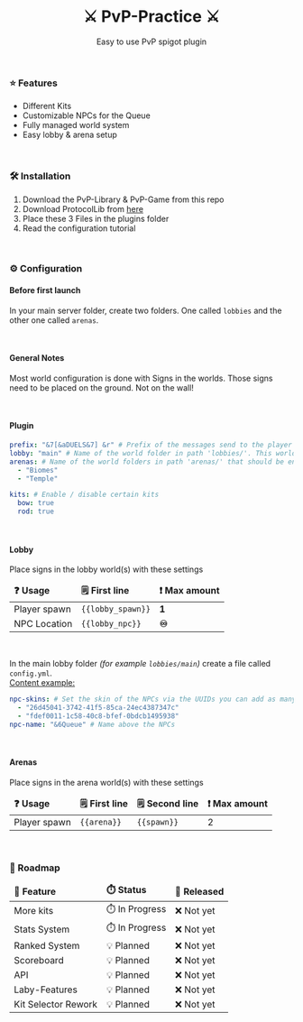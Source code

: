 <h1 align="center">⚔️ PvP-Practice ⚔️</h1>
<p align="center">
    Easy to use PvP spigot plugin
</p>
<br>

<h3>⭐ Features</h3>
<ul>
    <li>Different Kits</li>
    <li>Customizable NPCs for the Queue</li>
    <li>Fully managed world system</li>
    <li>Easy lobby & arena setup</li>
</ul>
<br>

<h3>🛠️ Installation</h3>
<ol>
    <li>Download the PvP-Library & PvP-Game from this repo</li>
    <li>Download ProtocolLib from <a href="https://www.spigotmc.org/resources/protocollib.1997/">here</a></li>
    <li>Place these 3 Files in the plugins folder</li>
    <li>Read the configuration tutorial</li>
</ol>
<br>

<h3>⚙️ Configuration</h3>
<h4><b>Before first launch</b></h4>
<p>
    In your main server folder, create two folders. One called <code>lobbies</code> and the other one called
    <code>arenas</code>. <br>
</p>
<br>

<h4>General Notes</h4>
<p>
    Most world configuration is done with Signs in the worlds. Those signs need to be placed on the ground. 
    Not on the wall! <br>
</p>
<br>

<h4><b>Plugin</b></h4>

```yml
prefix: "&7[&aDUELS&7] &r" # Prefix of the messages send to the player
lobby: "main" # Name of the world folder in path 'lobbies/'. This world will be used as the lobby. See below to configure the lobby world properly
arenas: # Name of the world folders in path 'arenas/' that should be enabled & used. See below to configure the arena worlds properly
  - "Biomes"
  - "Temple"

kits: # Enable / disable certain kits
  bow: true
  rod: true
```

<br>

<h4><b>Lobby</b></h4>
<p>Place signs in the lobby world(s) with these settings</p>
<table>
    <thead>
        <tr>
            <td><b>❓ Usage</b></td>
            <td><b>🗒️ First line</b></td>
            <td><b>❗ Max amount</b></td>
        </tr>
    </thead>
    <tbody>
        <tr>
            <td>Player spawn</td>
            <td><code>{{lobby_spawn}}</code></td>
            <td><b>1</b></td>
        </tr>
        <tr>
            <td>NPC Location</td>
            <td><code>{{lobby_npc}}</code></td>
            <td><b>♾️</b></td>
        </tr>
    </tbody>
</table>
<br>
<p>
    In the main lobby folder <i>(for example <code>lobbies/main</code>)</i> create a file called <code>config.yml</code>. <br>
    <u>Content example:</u><br>

```yml
npc-skins: # Set the skin of the NPCs via the UUIDs you can add as many UUIDs as you have NPCs
  - "26d45041-3742-41f5-85ca-24ec4387347c"
  - "fdef0011-1c58-40c8-bfef-0bdcb1495938"
npc-name: "&6Queue" # Name above the NPCs
```

</p>
<br>

<h4><b>Arenas</b></h4>
<p>Place signs in the arena world(s) with these settings</p>
<table>
    <thead>
        <tr>
            <td><b>❓ Usage</b></td>
            <td><b>🗒️ First line</b></td>
            <td><b>🗒️ Second line</b></td>
            <td><b>❗ Max amount</b></td>
        </tr>
    </thead>
    <tbody>
        <tr>
            <td>Player spawn</td>
            <td><code>{{arena}}</code></td>
            <td><code>{{spawn}}</code></td>
            <td>2</td>
        </tr>
    </tbody>
</table>
<br>

<h3>🚧 Roadmap</h3>
<table>
    <thead>
        <tr>
            <td><b>🎉 Feature</b></td>
            <td><b>⏱️ Status</b></td>
            <td><b>📆 Released</b></td>
        </tr>
    </thead>
    <tbody>
        <tr>
            <td>More kits</td>
            <td>⏱️ In Progress</td>
            <td>❌ Not yet</td>
        </tr>
        <tr>
            <td>Stats System</td>
            <td>⏱️ In Progress</td>
            <td>❌ Not yet</td>
        </tr>
        <tr>
            <td>Ranked System</td>
            <td>💡 Planned</td>
            <td>❌ Not yet</td>
        </tr>
        <tr>
            <td>Scoreboard</td>
            <td>💡 Planned</td>
            <td>❌ Not yet</td>
        </tr>
        <tr>
            <td>API</td>
            <td>💡 Planned</td>
            <td>❌ Not yet</td>
        </tr>
        <tr>
            <td>Laby-Features</td>
            <td>💡 Planned</td>
            <td>❌ Not yet</td>
        </tr>
        <tr>
            <td>Kit Selector Rework</td>
            <td>💡 Planned</td>
            <td>❌ Not yet</td>
        </tr>
    </tbody>
</table>